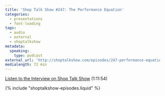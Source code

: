 ```yaml
---
title: 'Shop Talk Show #247: The Performance Equation'
categories:
  - presentations
  - font-loading
tags:
  - audio
  - external
  - shoptalkshow
metadata:
  speaking:
    type: podcast
external_url: 'http://shoptalkshow.com/episodes/247-performance-equation/'
medialength: 72 min
---
```


[Listen to the Interview on Shop Talk Show](http://shoptalkshow.com/episodes/247-performance-equation/) (1:11:54)

{% include "shoptalkshow-episodes.liquid" %}
